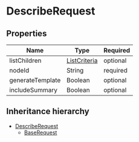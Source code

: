 

# DescribeRequest

## Properties

Name | Type | Required
-------- | -------- | --------
listChildren | [ListCriteria](ListCriteria.md) | optional
nodeId | String | required
generateTemplate | Boolean | optional
includeSummary | Boolean | optional




## Inheritance hierarchy


* [DescribeRequest](DescribeRequest.md)
    * [BaseRequest](BaseRequest.md)
